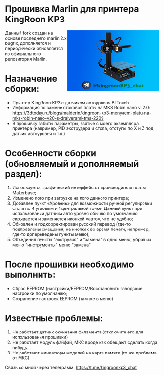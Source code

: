 # Прошивка Marlin для принтера KingRoon KP3

<img align="right" width=300 src="Download/kp3_.bmp" />

Данный fork создан на основе последнего marlin 2.x bugfix, дополняется и периодически обновляется из официального репозитория Marlin.


# Назначение сборки:

  -	Принтер KingRoon KP3 с датчиком автоуровня BLTouch
  -	Информация по замене стоковой платы на MKS Robin nano v. 2.0: https://3dtoday.ru/blogs/malderin/kingroon-kp3-menyaem-platu-na-mks-robin-nano-v20-s-draiverami-tms-2209
  -	В прошивку забиты параметры, взятые с моего экземпляра принтера (например, PID экструдера и стола, отступы по X и Z под датчик автоуровня и т.п.)

# Особенности сборки (обновляемый и дополняемый раздел):

  1.  Используется графический интерфейс от производителя платы Makerbase;
  2.	Изменено лого при загрузке на лого данного принтера;
  3.	Добавлен пункт «Уровень» для возможности ручной регулировки стола по 4 угловым и 1 центральной точке. Данный пункт при использовании датчика авто уровня обычно по умолчанию скрывается и заменяется иконкой «авто», что не удобно;
  4.	Обновлен и подкорректирован русский перевод (где-то подправлены смещения, на кнопках во время печати, например, где-то допереведены пункты меню);
  5. Объединил пункты "экструзия" и "замена" в одно меню, убрал из меню "инструменты" меню "замена"

# После прошивки необходимо выполнить:

  - Сброс EEPROM (настройки/EEPROM/Восстановить заводские настройки по умолчанию;
  - Сохранение настроек EEPROM (там же в меню)

# Известные проблемы:
  1. Не работает датчик окончания филамента (отключите его для использования прошивки)
  2. Не работает модуль файфай, МКС вроде как обещают сделать когда нибудь...
  3. Не работают миниатюры моделей на карте памяти (то же проблема от МКС)

Связь со мной через телеграмм: https://t.me/kingroonkp3_chat
